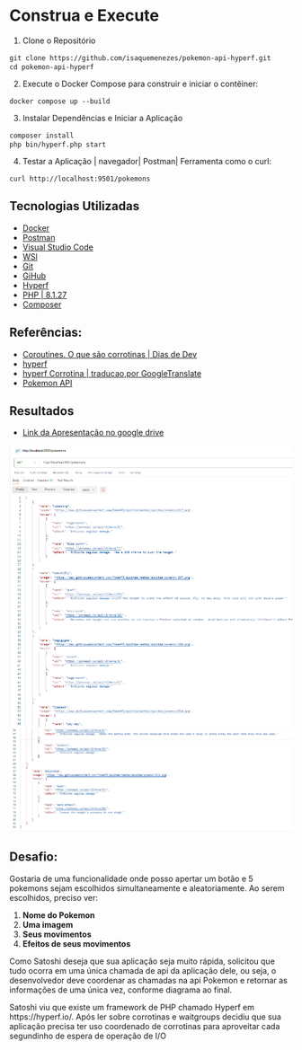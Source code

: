 # Construa e Execute
1. Clone o Repositório
```
git clone https://github.com/isaquemenezes/pokemon-api-hyperf.git
cd pokemon-api-hyperf
```
2. Execute o Docker Compose para construir e iniciar o contêiner:
```
docker compose up --build
```

3. Instalar Dependências e Iniciar a Aplicação
```
composer install
php bin/hyperf.php start
```

4. Testar a Aplicação | navegador| Postman| Ferramenta como o curl:
```
curl http://localhost:9501/pokemons
```


## Tecnologias Utilizadas
- [Docker](https://docs.docker.com/)
- [Postman](https://www.postman.com/)
- [Visual Studio Code](https://code.visualstudio.com/)
- [WSl](https://learn.microsoft.com/en-us/windows/wsl/install)  
- [Git](https://git-scm.com/)
- [GiHub](https://github.com/)
- [Hyperf](https://hyperf.wiki/3.1/#/en/)
- [PHP | 8.1.27 ](https://www.php.net/)
- [Composer](https://getcomposer.org/)

## Referências:
- [Coroutines. O que são corrotinas | Dias de Dev](https://www.youtube.com/watch?v=Nbt0eQHChoI)
- [hyperf](https://hyperf.wiki/3.1/#/en/quick-start/install)
- [hyperf Corrotina | traducao,por GoogleTranslate ](https://hyperf.wiki/3.1/#/en/coroutine)
- [Pokemon API](https://pokeapi.co/api/v2/pokemon)

## Resultados
- [Link da Apresentação no google drive](https://drive.google.com/file/d/1xTqGtHlrykXdyweLJyfO9hQct-l71BPw/view?usp=sharing)

<img src="preview001.png">
<img src="preview002.png">


## Desafio:
<p>
Gostaria de uma funcionalidade onde posso apertar um botão e 5 pokemons sejam
escolhidos simultaneamente e aleatoriamente. Ao serem escolhidos, preciso ver:

1. <b> Nome do Pokemon</b> <br>
2. <b> Uma imagem</b> <br>
3. <b> Seus movimentos</b> <br>
4. <b> Efeitos de seus movimentos</b> <br>
</p>
<p>
Como Satoshi deseja que sua aplicação seja muito rápida, solicitou que tudo ocorra em uma
única chamada de api da aplicação dele, ou seja, o desenvolvedor deve coordenar as
chamadas na api Pokemon e retornar as informações de uma única vez, conforme diagrama
ao final.</p>

<p>
Satoshi viu que existe um framework de PHP chamado Hyperf em https://hyperf.io/. Após ler
sobre corrotinas e waitgroups decidiu que sua aplicação precisa ter uso coordenado de
corrotinas para aproveitar cada segundinho de espera de operação de I/O
</p>
